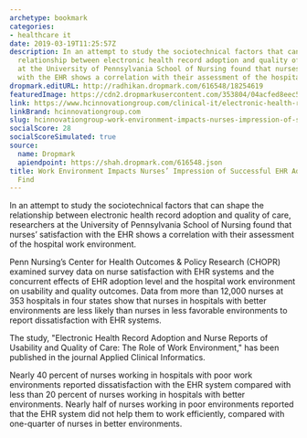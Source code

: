 ```yaml
---
archetype: bookmark
categories:
- healthcare it
date: 2019-03-19T11:25:57Z
description: In an attempt to study the sociotechnical factors that can shape the
  relationship between electronic health record adoption and quality of care, researchers
  at the University of Pennsylvania School of Nursing found that nurses’ satisfaction
  with the EHR shows a correlation with their assessment of the hospital work environment.
dropmark.editURL: http://radhikan.dropmark.com/616548/18254619
featuredImage: https://cdn2.dropmarkusercontent.com/353804/04acfed8eec5fac61772081cdea6d5540d53caccfa9d20b143753a002bfc7e94/thumbnail/og_default.jpg?Expires=1557430062&Signature=KJ3vvqi9xMrq1xx5LmIEIg75mxUSb3JAVUZlogaUyZdWW6UTjuSf5z9dseEdIeGJIXi7u0fA13rJMz0a7XY9icTe~XQdHitkEwm~QGYQN1Ae8VsgwynxWDytP3KkqhSBXSQVyIl-RVfzy0mVYBsteW7ifKT76W2KWJd2b3X93sXX79r70bwzidyQ7p1BuNbhuASKg9KcNHD9FHvQbIha28bGn6zmN4Tt7ntg9LDKn466HAjEtcntL6VGjOeZNSGERjgzGqJdKK4NFzqKUBsxwrITYYTW2DfSVr2qHgQ~ajyOh5vDLyORQ1dHZFrvRAmK2hlTDfeJNYALWrpnRIi2uA__&Key-Pair-Id=APKAITQYWVEN757ZA4KQ
link: https://www.hcinnovationgroup.com/clinical-it/electronic-health-record-electronic-medical-record-ehr-emr/news/21072436/work-environment-impacts-nurses-impression-of-successful-ehr-adoption-researchers-find
linkBrand: hcinnovationgroup.com
slug: hcinnovationgroup-work-environment-impacts-nurses-impression-of-successful-ehr-adoption-researchers-find
socialScore: 28
socialScoreSimulated: true
source:
  name: Dropmark
  apiendpoint: https://shah.dropmark.com/616548.json
title: Work Environment Impacts Nurses’ Impression of Successful EHR Adoption, Researchers
  Find
---
```

In an attempt to study the sociotechnical factors that can shape the relationship between electronic health record adoption and quality of care, researchers at the University of Pennsylvania School of Nursing found that nurses’ satisfaction with the EHR shows a correlation with their assessment of the hospital work environment.

Penn Nursing’s Center for Health Outcomes & Policy Research (CHOPR) examined survey data on nurse satisfaction with EHR systems and the concurrent effects of EHR adoption level and the hospital work environment on usability and quality outcomes. Data from more than 12,000 nurses at 353 hospitals in four states show that nurses in hospitals with better environments are less likely than nurses in less favorable environments to report dissatisfaction with EHR systems.

The study, "Electronic Health Record Adoption and Nurse Reports of Usability and Quality of Care: The Role of Work Environment," has been published in the journal Applied Clinical Informatics.

Nearly 40 percent of nurses working in hospitals with poor work environments reported dissatisfaction with the EHR system compared with less than 20 percent of nurses working in hospitals with better environments. Nearly half of nurses working in poor environments reported that the EHR system did not help them to work efficiently, compared with one-quarter of nurses in better environments.


